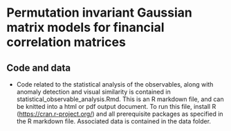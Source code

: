# Permutation invariant Gaussian matrix models for financial correlation matrices

## Code and data

* Code related to the statistical analysis of the observables, along with anomaly detection and visual similarity is contained in statistical_observable_analysis.Rmd. This is an R markdown file, and can be knitted into a html or pdf output document. To run this file, install R (https://cran.r-project.org/) and all prerequisite packages as specified in the R markdown file. Associated data is contained in the data folder.



